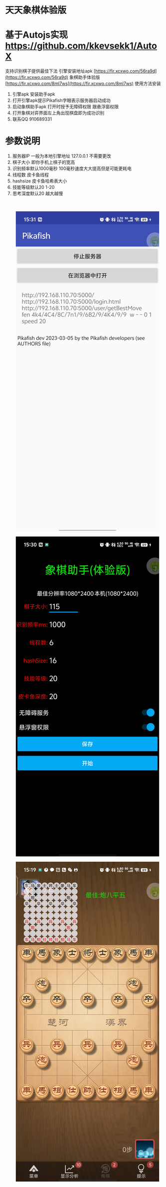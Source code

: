 ﻿# 天天象棋体验版
# 基于Autojs实现 https://github.com/kkevsekk1/AutoX 
支持识别棋子提供最佳下法
引擎安装地址apk
[https://fir.xcxwo.com/56ra9d](https://fir.xcxwo.com/56ra9d)
象棋助手体验版
[https://fir.xcxwo.com/8ml7ws](https://fir.xcxwo.com/8ml7ws)
使用方法安装 
1. 引擎apk 安装助手apk
2. 打开引擎apk提示Pikafish字眼表示服务器启动成功
3. 启动象棋助手apk 打开时授予无障碍权限 跟悬浮窗权限
4. 打开象棋对弈界面左上角出现棋盘即为成功识别
5. 联系QQ 910689331


# 参数说明
 1. 服务器IP 一般为本地引擎地址 127.0.0.1 不需要更改 
 2. 棋子大小 即你手机上棋子的宽高
 3.  识别频率默认1000毫秒 100毫秒速度大大提高但是可能更耗电
 4. 线程数 皮卡鱼线程
 5.  hashsize 皮卡鱼哈希表大小
 6. 技能等级默认20 1-20
 7.  思考深度默认20 越大越慢
<br/><br/><br/>
<a href="https://github.com/liberations/TtxqYourHorseIsGone/raw/master/cover/cover1.jpg" target="_blank"><p align="center"><img src="https://github.com/liberations/TtxqYourHorseIsGone/raw/master/cover/cover1.jpg" alt="cover1"></p></a>
<a href="https://github.com/liberations/TtxqYourHorseIsGone/raw/master/cover/cover2.jpg" target="_blank"><p align="center"><img src="https://github.com/liberations/TtxqYourHorseIsGone/raw/master/cover/cover2.jpg" alt="cover2"></p></a>
<a href="https://github.com/liberations/TtxqYourHorseIsGone/raw/master/cover/cover3.jpg" target="_blank"><p align="center"><img src="https://github.com/liberations/TtxqYourHorseIsGone/raw/master/cover/cover3.jpg" alt="cover3"></p></a>
